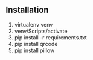 ## Installation 

1. virtualenv venv
2. venv/Scripts/activate
3. pip install -r requirements.txt
4. pip install qrcode
5. pip install pillow
